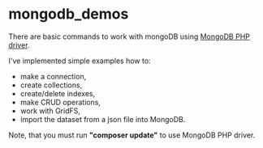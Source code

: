 # mongodb_demos

There are basic commands to work with mongoDB using <a href="http://php.net/manual/en/set.mongodb.php">MongoDB PHP driver</a>.

I've implemented simple examples how to:
  - make a connection,
  - create collections,
  - create/delete indexes,
  - make CRUD operations,
  - work with GridFS,
  - import the dataset from a json file into MongoDB.

Note, that you must run <b>"composer update"</b> to use MongoDB PHP driver.

